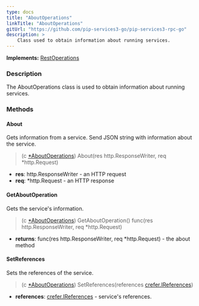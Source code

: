 ```yaml
---
type: docs
title: "AboutOperations"
linkTitle: "AboutOperations"
gitUrl: "https://github.com/pip-services3-go/pip-services3-rpc-go"
description: >
    Class used to obtain information about running services.
---
```


**Implements:** [RestOperations](../rest_operations)

### Description

The AboutOperations class is used to obtain information about running services.

### Methods

#### About
Gets information from a service.
Send JSON string with information about the service.

> (c [*AboutOperations]()) About(res http.ResponseWriter, req *http.Request)
- **res**: http.ResponseWriter - an HTTP request
- **req**: *http.Request - an HTTP response


#### GetAboutOperation
Gets the service's information.

> (c [*AboutOperations]()) GetAboutOperation() func(res http.ResponseWriter, req *http.Request)

- **returns**: func(res http.ResponseWriter, req *http.Request) - the about method


#### SetReferences
Sets the references of the service.

> (c [*AboutOperations]()) SetReferences(references [crefer.IReferences](../../../commons/refer/ireferences))

- **references**: [crefer.IReferences](../../../commons/refer/ireferences) - service's references.
